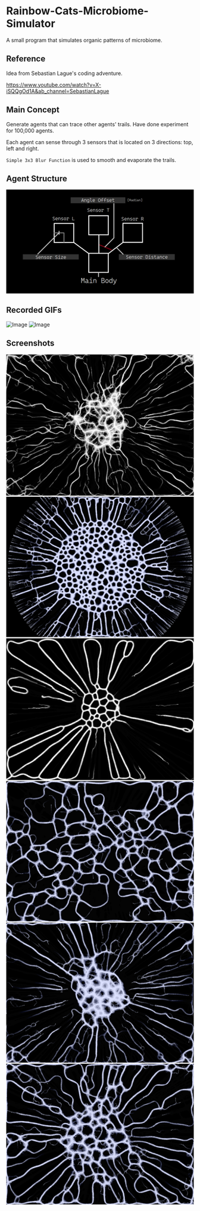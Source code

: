 # Rainbow-Cats-Microbiome-Simulator
A small program that simulates organic patterns of microbiome.
## Reference
Idea from Sebastian Lague's coding adventure.

https://www.youtube.com/watch?v=X-iSQQgOd1A&ab_channel=SebastianLague
## Main Concept
Generate agents that can trace other agents' trails. Have done experiment for 100,000 agents.

Each agent can sense through 3 sensors that is located on 3 directions: top, left and right.

`Simple 3x3 Blur Function` is used to smooth and evaporate the trails.
## Agent Structure
![Image](https://github.com/UxxHans/Rainbow-Cats-Microbiome-Simulator/blob/main/Pics/Agent.png)
## Recorded GIFs
![Image](https://github.com/UxxHans/Rainbow-Cats-Microbiome-Simulator/blob/main/Pics/Animation02.gif)
![Image](https://github.com/UxxHans/Rainbow-Cats-Microbiome-Simulator/blob/main/Pics/Animation01.gif)
## Screenshots
![Image](https://github.com/UxxHans/Rainbow-Cats-Microbiome-Simulator/blob/main/Pics/Pic01.png)
![Image](https://github.com/UxxHans/Rainbow-Cats-Microbiome-Simulator/blob/main/Pics/Pic10K.png)
![Image](https://github.com/UxxHans/Rainbow-Cats-Microbiome-Simulator/blob/main/Pics/Pic02.png)
![Image](https://github.com/UxxHans/Rainbow-Cats-Microbiome-Simulator/blob/main/Pics/Pic00.png)
![Image](https://github.com/UxxHans/Rainbow-Cats-Microbiome-Simulator/blob/main/Pics/Pic03.png)
![Image](https://github.com/UxxHans/Rainbow-Cats-Microbiome-Simulator/blob/main/Pics/Pic04.png)
